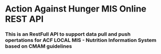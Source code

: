 # Action Against Hunger MIS Online REST API
### This is an RestFull API to support data pull and push opertations for ACF LOCAL MIS - Nutrition Information System based on CMAM guidelines
